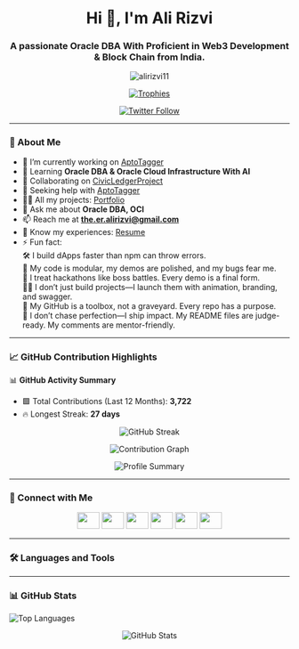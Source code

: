 <h1 align="center">Hi 👋, I'm Ali Rizvi</h1>
<h3 align="center">A passionate Oracle DBA With Proficient in Web3 Development & Block Chain from India.</h3>

<p align="center">
  <img src="https://komarev.com/ghpvc/?username=alirizvi11&label=Profile%20views&color=0e75b6&style=flat" alt="alirizvi11" />
</p>

<p align="center">
  <a href="https://github.com/ryo-ma/github-profile-trophy">
    <img src="https://github-profile-trophy.vercel.app/?username=alirizvi11&theme=algolia&margin-w=15&margin-h=15" alt="Trophies" />
  </a>
</p>

<p align="center">
  <a href="https://twitter.com/alirizvi9936" target="blank">
    <img src="https://img.shields.io/twitter/follow/alirizvi9936?logo=twitter&style=for-the-badge" alt="Twitter Follow" />
  </a>
</p>

---

### 🚀 About Me

- 🔭 I’m currently working on [AptoTagger](https://github.com/Alirizvi11/aptotagger-project-AptosHackerank)
- 🌱 Learning **Oracle DBA & Oracle Cloud Infrastructure With AI**
- 👯 Collaborating on [CivicLedgerProject](https://github.com/Alirizvi11/CivicLedgerProject)
- 🤝 Seeking help with [AptoTagger](https://github.com/Alirizvi11/aptotagger-project-AptosHackerank)
- 👨‍💻 All my projects: [Portfolio](https://ali-portfolio-full.vercel.app/)
- 💬 Ask me about **Oracle DBA, OCI**
- 📫 Reach me at **the.er.alirizvi@gmail.com**
- 📄 Know my experiences: [Resume](https://drive.google.com/drive/starred)
- ⚡ Fun fact:  
  🛠 I build dApps faster than npm can throw errors.  
  🧵 My code is modular, my demos are polished, and my bugs fear me.  
  🧪 I treat hackathons like boss battles. Every demo is a final form.  
  🧑‍🚀 I don’t just build projects—I launch them with animation, branding, and swagger.  
  🧰 My GitHub is a toolbox, not a graveyard. Every repo has a purpose.  
  🧠 I don’t chase perfection—I ship impact. My README files are judge-ready. My comments are mentor-friendly.

---

### 📈 GitHub Contribution Highlights

📊 **GitHub Activity Summary**  
- 🟩 Total Contributions (Last 12 Months): **3,722**  
- 🔥 Longest Streak: **27 days**

<p align="center">
  <img src="https://github-readme-streak-stats.herokuapp.com/?user=AliRizvi11&theme=dark&hide_border=true" alt="GitHub Streak" />
</p>

<p align="center">
  <img src="https://github-readme-activity-graph.vercel.app/graph?username=AliRizvi11&theme=react-dark" alt="Contribution Graph" />
</p>

<p align="center">
  <img src="https://github-profile-summary-cards.vercel.app/api/cards/profile-details?username=AliRizvi11&theme=github_dark" alt="Profile Summary" />
</p>

---

### 🤝 Connect with Me

<p align="center">
  <a href="https://twitter.com/alirizvi9936" target="blank"><img src="https://raw.githubusercontent.com/rahuldkjain/github-profile-readme-generator/master/src/images/icons/Social/twitter.svg" height="30" width="40" /></a>
  <a href="https://linkedin.com/in/alirizvi110" target="blank"><img src="https://raw.githubusercontent.com/rahuldkjain/github-profile-readme-generator/master/src/images/icons/Social/linked-in-alt.svg" height="30" width="40" /></a>
  <a href="https://instagram.com/alisyed11_" target="blank"><img src="https://raw.githubusercontent.com/rahuldkjain/github-profile-readme-generator/master/src/images/icons/Social/instagram.svg" height="30" width="40" /></a>
  <a href="https://www.hackerrank.com/alirizvi9936" target="blank"><img src="https://raw.githubusercontent.com/rahuldkjain/github-profile-readme-generator/master/src/images/icons/Social/hackerrank.svg" height="30" width="40" /></a>
  <a href="https://www.leetcode.com/alirizvi11" target="blank"><img src="https://raw.githubusercontent.com/rahuldkjain/github-profile-readme-generator/master/src/images/icons/Social/leet-code.svg" height="30" width="40" /></a>
  <a href="https://auth.geeksforgeeks.org/user/alirizvi11" target="blank"><img src="https://raw.githubusercontent.com/rahuldkjain/github-profile-readme-generator/master/src/images/icons/Social/geeks-for-geeks.svg" height="30" width="40" /></a>
</p>

---

### 🛠 Languages and Tools

<p align="center">
  <!-- Icons preserved from your original list -->
  <!-- You can paste your full icon block here -->
</p>

---

### 📊 GitHub Stats

<p align="left">
  <img src="https://github-readme-stats.vercel.app/api/top-langs?username=alirizvi11&show_icons=true&locale=en&layout=compact" alt="Top Languages" />
</p>

<p align="center">
  <img src="https://github-readme-stats.vercel.app/api?username=alirizvi11&show_icons=true&locale=en"https://github-readme-stats.vercel.app/api?    username=alirizvi11&show_icons=true&locale=en&count_private=true
https://github-readme-stats.vercel.app/api?username=alirizvi11&show_icons=true&locale=en&count_private=true
" alt="GitHub Stats" />
</p>

